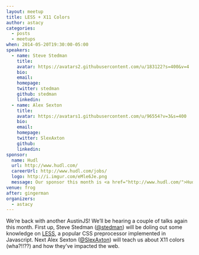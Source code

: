 ```yaml
---
layout: meetup
title: LESS + X11 Colors
author: astacy
categories:
  - posts
  - meetups
when: 2014-05-20T19:30:00-05:00
speakers:
  - name: Steve Stedman
    title:
    avatar: https://avatars2.githubusercontent.com/u/183122?s=400&v=4
    bio:
    email:
    homepage:
    twitter: stedman
    github: stedman
    linkedin:
  - name: Alex Sexton
    title:
    avatar: https://avatars1.githubusercontent.com/u/96554?v=3&s=400
    bio:
    email:
    homepage:
    twitter: SlexAxton
    github:
    linkedin:
sponsor:
  name: Hudl
  url: http://www.hudl.com/
  careerUrl: http://www.hudl.com/jobs/
  logo: http://i.imgur.com/eMle6Je.png
  message: Our sponsor this month is <a href="http://www.hudl.com/">Hudl</a>. Come tell them thanks for buying the pizza and drinks, and if you happen to be looking for a job, let them know in person or checkout their <a href="http://www.hudl.com/jobs/">open positions</a>!
venue: frog
after: gingerman
organizers:
  - astacy
---
```


We&#8217;re back with another AustinJS! We&#8217;ll be hearing a couple of talks again this month. First up, Steve Stedman ([@stedman][1]) will be doling out some knowledge on [LESS][2], a popular CSS preprocessor implemented in Javascript. Next Alex Sexton ([@SlexAxton][3]) will teach us about X11 colors (wha?!!??) and how they&#8217;ve impacted the web.

[1]: https://twitter.com/stedman
[2]: http://lesscss.org
[3]: https://twitter.com/slexaxton
